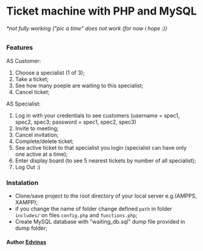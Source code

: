 # Ticket machine with PHP and MySQL
###### *not fully working ("pic a time" does not work (for now i hope :))

### Features
AS Customer:
1. Choose a specialist (1 of 3);
2. Take a ticket;
3. See how many poeple are waiting to this specialist;
4. Cancel ticket;

AS Specialist:
1. Log in with your credentials to see customers
    (username = spec1, spec2, spec3; password = spec1, spec2, spec3)
2. Invite to meeting;
3. Cancel invitation;
4. Complete/delete ticket;
5. See active ticket to that specialist you login (specialist can have only one active at a time);
6. Enter display board (to see 5 nearest tickets by number of all specialist);
7. Log Out :)

### Instalation
- Clone/save project to the root directory of your local server e.g.(AMPPS, XAMPP);
- if you change the name of folder change defined `path` in folder `includes/` on files `config.php` and `functions.php`;
- Create MySQL database with "waiting_db.sql" dump file provided in dump folder;

#### Author [Edvinas](https://github.com/Edvinas-S)
